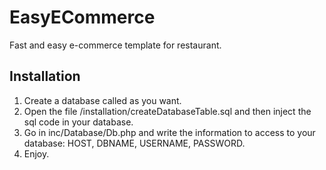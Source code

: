
# EasyECommerce

Fast and easy e-commerce template for restaurant.

## Installation

1. Create a database called as you want.
2. Open the file /installation/createDatabaseTable.sql and then inject the sql code in your database.
3. Go in inc/Database/Db.php and write the information to access to your database: HOST, DBNAME, USERNAME, PASSWORD.
4. Enjoy.
